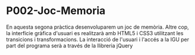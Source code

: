 # P002-Joc-Memoria
En aquesta segona pràctica desenvoluparem un joc de memòria. Altre cop, la interfície gràfica d'usuari es realitzarà amb HTML5 i CSS3 utilitzant les transicions i transformacions. La interacció de l'usuari i l'accés a la IGU per part del programa serà a través de la llibreria jQuery
